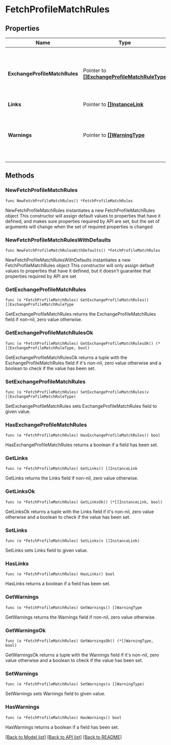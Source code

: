 # FetchProfileMatchRules

## Properties

Name | Type | Description | Notes
------------ | ------------- | ------------- | -------------
**ExchangeProfileMatchRules** | Pointer to [**[]ExchangeProfileMatchRuleType**](ExchangeProfileMatchRuleType.md) | Type that holds collection of exchange profile match rules. | [optional] 
**Links** | Pointer to [**[]InstanceLink**](InstanceLink.md) |  | [optional] 
**Warnings** | Pointer to [**[]WarningType**](WarningType.md) | Used in conjunction with the Success element to define a business error. | [optional] 

## Methods

### NewFetchProfileMatchRules

`func NewFetchProfileMatchRules() *FetchProfileMatchRules`

NewFetchProfileMatchRules instantiates a new FetchProfileMatchRules object
This constructor will assign default values to properties that have it defined,
and makes sure properties required by API are set, but the set of arguments
will change when the set of required properties is changed

### NewFetchProfileMatchRulesWithDefaults

`func NewFetchProfileMatchRulesWithDefaults() *FetchProfileMatchRules`

NewFetchProfileMatchRulesWithDefaults instantiates a new FetchProfileMatchRules object
This constructor will only assign default values to properties that have it defined,
but it doesn't guarantee that properties required by API are set

### GetExchangeProfileMatchRules

`func (o *FetchProfileMatchRules) GetExchangeProfileMatchRules() []ExchangeProfileMatchRuleType`

GetExchangeProfileMatchRules returns the ExchangeProfileMatchRules field if non-nil, zero value otherwise.

### GetExchangeProfileMatchRulesOk

`func (o *FetchProfileMatchRules) GetExchangeProfileMatchRulesOk() (*[]ExchangeProfileMatchRuleType, bool)`

GetExchangeProfileMatchRulesOk returns a tuple with the ExchangeProfileMatchRules field if it's non-nil, zero value otherwise
and a boolean to check if the value has been set.

### SetExchangeProfileMatchRules

`func (o *FetchProfileMatchRules) SetExchangeProfileMatchRules(v []ExchangeProfileMatchRuleType)`

SetExchangeProfileMatchRules sets ExchangeProfileMatchRules field to given value.

### HasExchangeProfileMatchRules

`func (o *FetchProfileMatchRules) HasExchangeProfileMatchRules() bool`

HasExchangeProfileMatchRules returns a boolean if a field has been set.

### GetLinks

`func (o *FetchProfileMatchRules) GetLinks() []InstanceLink`

GetLinks returns the Links field if non-nil, zero value otherwise.

### GetLinksOk

`func (o *FetchProfileMatchRules) GetLinksOk() (*[]InstanceLink, bool)`

GetLinksOk returns a tuple with the Links field if it's non-nil, zero value otherwise
and a boolean to check if the value has been set.

### SetLinks

`func (o *FetchProfileMatchRules) SetLinks(v []InstanceLink)`

SetLinks sets Links field to given value.

### HasLinks

`func (o *FetchProfileMatchRules) HasLinks() bool`

HasLinks returns a boolean if a field has been set.

### GetWarnings

`func (o *FetchProfileMatchRules) GetWarnings() []WarningType`

GetWarnings returns the Warnings field if non-nil, zero value otherwise.

### GetWarningsOk

`func (o *FetchProfileMatchRules) GetWarningsOk() (*[]WarningType, bool)`

GetWarningsOk returns a tuple with the Warnings field if it's non-nil, zero value otherwise
and a boolean to check if the value has been set.

### SetWarnings

`func (o *FetchProfileMatchRules) SetWarnings(v []WarningType)`

SetWarnings sets Warnings field to given value.

### HasWarnings

`func (o *FetchProfileMatchRules) HasWarnings() bool`

HasWarnings returns a boolean if a field has been set.


[[Back to Model list]](../README.md#documentation-for-models) [[Back to API list]](../README.md#documentation-for-api-endpoints) [[Back to README]](../README.md)


